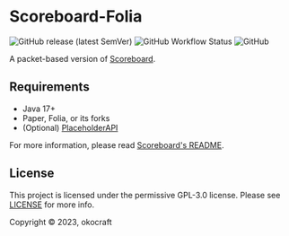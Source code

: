 # Scoreboard-Folia

![GitHub release (latest SemVer)](https://img.shields.io/github/v/release/okocraft/Scoreboard-Folia)
![GitHub Workflow Status](https://img.shields.io/github/actions/workflow/status/okocraft/Scoreboard-Folia/gradle.yml?branch=master)
![GitHub](https://img.shields.io/github/license/okocraft/Scoreboard-Folia)

A packet-based version of [Scoreboard](https://github.com/okocraft/Scoreboard). 

## Requirements

- Java 17+
- Paper, Folia, or its forks
- (Optional) [PlaceholderAPI](https://www.spigotmc.org/resources/placeholderapi.6245/)

For more information, please read [Scoreboard's README](https://github.com/okocraft/Scoreboard).

## License

This project is licensed under the permissive GPL-3.0 license. Please see [LICENSE](LICENSE) for more info.

Copyright © 2023, okocraft
